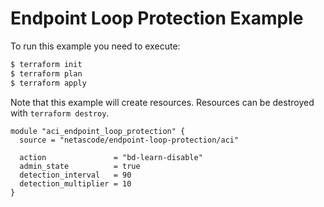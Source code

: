 <!-- BEGIN_TF_DOCS -->
# Endpoint Loop Protection Example

To run this example you need to execute:

```bash
$ terraform init
$ terraform plan
$ terraform apply
```

Note that this example will create resources. Resources can be destroyed with `terraform destroy`.

```hcl
module "aci_endpoint_loop_protection" {
  source = "netascode/endpoint-loop-protection/aci"

  action               = "bd-learn-disable"
  admin_state          = true
  detection_interval   = 90
  detection_multiplier = 10
}

```
<!-- END_TF_DOCS -->
